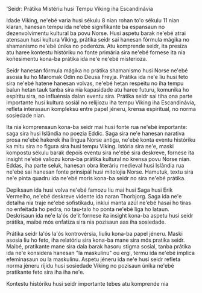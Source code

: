 'Seidr: Prátika Mistériu husi Tempu Viking iha Escandinávia

Idade Viking, ne'ebé varia husi sékulu 8 nian rohan to'o sékulu 11 nian klaran, hanesan tempu ida ne'ebé signifikante ba espansaun no dezenvolvimentu kultural ba povu Norse. Husi aspetu barak ne'ebé atrai atensaun husi kultura Viking, prátika seidr sai hanesan fórmula mágika no shamanismo ne'ebé únika no poderóza. Atu komprende seidr, ita presiza atu haree kontestu históriku no fonte primária sira ne'ebé fornese ita nia koñesimentu kona-ba prátika ida ne'e ne'ebé misterioza.

Seidr hanesan fórmula mágika no prátika shamanismo husi Norse ne'ebé asosia liu ho Maromak Odin no Deusa Freyja. Prátika ida ne'e liu husi feto sira ne'ebé hatene hanesan volvas, ne'ebé hetan respeitu no iha tempu balun hetan tauk tanba sira nia kapasidade atu haree futuru, komunika ho espíritu sira, no influénsia dalan eventu sira. Prátika seidr sai tiha ona parte importante husi kultura sosiál no relijiozu iha tempu Viking iha Escandinávia, refleta interasaun kompleksu entre papel jéneru, krensa espiritual, no norma sosiedade nian.

Ita nia komprensaun kona-ba seidr mai husi fonte rua ne'ebé importante: saga sira husi Islândia no poezia Eddic. Saga sira ne'e hanesan narativa prosa ne'ebé hakerek iha língua Norse antigu, ne'ebé konta eventu históriku ka mitu sira no figura sira husi tempu Viking. Istória sira ne'e, maski kompostu sékulu barak depois eventu sira ne'ebé sira deskreve, fornese ita insight ne'ebé valiozu kona-ba prátika kultural no krensa povu Norse nian. Eddas, iha parte seluk, hanesan obra literáriu medieval husi Islândia rua ne'ebé sai hanesan fonte prinsipál husi mitolojia Norse. Hamutuk, textu sira ne'e pinta quadru ida ne'ebé moris kona-ba seidr no sira ne'ebé prátika.

Depiksaun ida husi volva ne'ebé famozu liu mai husi Saga husi Erik Vermelho, ne'ebé deskreve vidente ida naran Thorbjorg. Saga ida ne'e detalha nia traje ne'ebé sofistikadu, inklui manta azúl ne'ebé hasai ho tiras no enfeitada ho pedra, no tau-talo ho ponta ne'ebé liga ho lataun. Deskrisaun ida ne'e la'ós de'it fornese ita insight kona-ba aspetu husi seidr prátika, maibé mós enfatiza sira nia pozisaun aas iha sosiedade.

Prátika seidr la'ós la'ós kontrovérsia, liuliu kona-ba papel jéneru. Maski asosia liu ho feto, iha relatóriu sira kona-ba mane sira mós pratika seidr. Maibé, pratikante mane sira dala barak hasoru stigma sosial, tanba prátika ida ne'e konsidera hanesan "la maskulinu" ou ergi, termu ida ne'ebé implica efeminasaun ou la maskulinu. Aspetu jéneru ida ne'e husi seidr refleta norma jéneru ríjidu husi sosiedade Viking no pozisaun únika ne'ebé pratikante feto sira iha iha ne'e.

Kontestu históriku husi seidr importante tebes atu komprende nia
